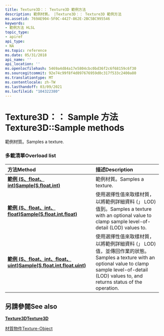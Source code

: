 ```yaml
---
title: Texture3D：： Texture3D 範例方法
description: 範例材質。 |Texture3D：： Texture3D 範例方法
ms.assetid: 769AE904-5F0C-4427-862E-2BC5BC995546
keywords:
- 範例方法 HLSL
topic_type:
- apiref
api_type:
- NA
ms.topic: reference
ms.date: 05/31/2018
api_name: ''
api_location: ''
ms.openlocfilehash: 5469a4d84a17e5804cbc0bd36f2c6f68159c6f30
ms.sourcegitcommit: 92e74c99f8f4d097676959d0c317f533c2400a80
ms.translationtype: MT
ms.contentlocale: zh-TW
ms.lasthandoff: 03/09/2021
ms.locfileid: "104322380"
---
```

# <a name="texture3dsample-methods"></a><span data-ttu-id="c92c0-105">Texture3D：： Sample 方法</span><span class="sxs-lookup"><span data-stu-id="c92c0-105">Texture3D::Sample methods</span></span>

<span data-ttu-id="c92c0-106">範例材質。</span><span class="sxs-lookup"><span data-stu-id="c92c0-106">Samples a texture.</span></span>

### <a name="overload-list"></a><span data-ttu-id="c92c0-107">多載清單</span><span class="sxs-lookup"><span data-stu-id="c92c0-107">Overload list</span></span>



| <span data-ttu-id="c92c0-108">方法</span><span class="sxs-lookup"><span data-stu-id="c92c0-108">Method</span></span>                                                                       | <span data-ttu-id="c92c0-109">描述</span><span class="sxs-lookup"><span data-stu-id="c92c0-109">Description</span></span>                                                                                                                               |
|:-----------------------------------------------------------------------------|:------------------------------------------------------------------------------------------------------------------------------------------|
| [<span data-ttu-id="c92c0-110">**範例 (S、float、int)**</span><span class="sxs-lookup"><span data-stu-id="c92c0-110">**Sample(S,float,int)**</span></span>](dx-graphics-hlsl-to-sample.md)                    | <span data-ttu-id="c92c0-111">範例材質。</span><span class="sxs-lookup"><span data-stu-id="c92c0-111">Samples a texture.</span></span><br/>                                                                                                             |
| [<span data-ttu-id="c92c0-112">**範例 (S、float、int、float)**</span><span class="sxs-lookup"><span data-stu-id="c92c0-112">**Sample(S,float,int,float)**</span></span>](t3d-sample-s-float-int-float-.md)           | <span data-ttu-id="c92c0-113">使用選擇性值來取樣材質，以將範例詳細資料 (」 LOD) 值到。</span><span class="sxs-lookup"><span data-stu-id="c92c0-113">Samples a texture with an optional value to clamp sample level-of-detail (LOD) values to.</span></span><br/>                                      |
| [<span data-ttu-id="c92c0-114">**範例 (S、float、int、float、uint)**</span><span class="sxs-lookup"><span data-stu-id="c92c0-114">**Sample(S,float,int,float,uint)**</span></span>](t3d-sample-s-float-int-float-uint-.md) | <span data-ttu-id="c92c0-115">使用選擇性值來取樣材質，以將範例詳細資料 (」 LOD) 值，並傳回作業的狀態。</span><span class="sxs-lookup"><span data-stu-id="c92c0-115">Samples a texture with an optional value to clamp sample level-of-detail (LOD) values to, and returns status of the operation.</span></span><br/> |



## <a name="see-also"></a><span data-ttu-id="c92c0-116">另請參閱</span><span class="sxs-lookup"><span data-stu-id="c92c0-116">See also</span></span>

<dl> <dt>

[<span data-ttu-id="c92c0-117">**Texture3D**</span><span class="sxs-lookup"><span data-stu-id="c92c0-117">**Texture3D**</span></span>](sm5-object-texture3d.md)
</dt> <dt>

[<span data-ttu-id="c92c0-118">材質物件</span><span class="sxs-lookup"><span data-stu-id="c92c0-118">Texture-Object</span></span>](dx-graphics-hlsl-to-type.md)
</dt> </dl>

 

 





